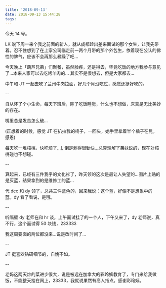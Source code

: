 ```yaml
---
title: '2018-09-13'
date: 2018-09-13 15:44:28
tags:
---
```


今天 14 号。

LK 说下周一来个我之前面的新人，就从成都趁出差来面试的那个女生，让我先带着。忍不住想到了在上家公司临走前一两个月带的那个外包生，依着现在公认的佛性的脾气，应该不会再那么暴躁了吧...

今天晚上「葫芦兄弟」们聚餐，虽然脸疼，还是得去，毕竟吃饭的地方我参与意见了...本来人家可以去吃烤羊肉的...
其实不是很想去，但是大家都去...

中午和 JT 一起去吃了兰州牛肉拉面，好几个月没吃过，感觉还挺好吃的。

--

自从怀了个小生命，每天下班后，除了吃饭睡觉，什么也不想做，床真是无比美妙的存在。

嘴里总是发苦怎么破...

(正想着的时候，感觉 JT 在扒拉我的椅子，一回头，她手里拿着半个橘子在晃，感恩)

每天吃一堆核桃，快吃烦了...L 倒是剥得很勤快...总算理解了弟妹说的，现在对核桃碰也不想碰。

--

算起来，已经有三件我乎的文化衫了，昨天领的这次是最让人失望的...图片上贴的是灰蓝，结果拿到的是维修工的蓝...

代 dcc 和 dy 领了，总共三件蓝色的，回来我说：这个蓝，好像不是想象中的蓝。dy 看了看说，是哦。

--

听隔壁 dy 老师在和 hr 谈，上午面试挂了的一个人，下午又来了，dy 老师说，真不行，这个面试得 50 块钱，233333

我这周要面的两位都没来...说是改时间了...

--

JT 挺喜欢钻研细节的，自愧不如。

--

老妈这两天炒的菜进步很大，说是被远在加拿大的彩玲姨教育了，专门来给我做饭，不能整天挂在网上，23333，我就说果然有高人指点。感谢彩玲姨。


